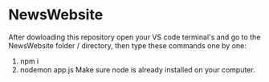 # NewsWebsite
After dowloading this repository open your VS code terminal's and go to the NewsWebsite folder / directory, then type these commands one by one:
1. npm i
2. nodemon app.js
Make sure node is already installed on your computer.
